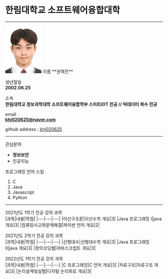 # 한림대학교 소프트웨어융합대학
---
<img src=khj.png height=150 widht=150>
이름    
**권혁진**

생년월일   
**2002.06.25**

소속   
**한림대학교 정보과학대학 소프트웨어융합학부 스마트IOT 전공 // 빅데이터 복수 전공**

email   
**khj020625@naver.com**

github address : [khj020625][github]

[github]:http://github.com/khj020625

---
관심분야   
* **정보보안**
* 인공지능

프로그래밍 언어 스킬   
1. C
2. Java
3. Javascript
4. Python

---
2021년도 1학기 전공 강의 과목   
|과목|내용|학점|
|---|---|---|
|이산구조론|이산수학 개요|3|
|Java 프로그래밍 I|java 개요|3|
|컴퓨팅사고와문제해결|파이썬 언어 개요|2|

2021년도 2학기 전공 강의 과목   
|과목|내용|학점|
|---|---|---|
|선형대수|선형대수학 개요|3|
|Java 프로그래밍 II|java 개요|3|
|창의코딩웹|자바스크립트 개요|3|

2022년도 1학기 전공 강의 과목   
|과목|내용|학점|
|---|---|---|
|C 프로그래밍|C 언어 개요|3|
|자료구조|자료구조 개요|3|
|논리설계및실험|디지털 논리회로 개요|3|
